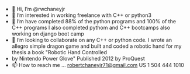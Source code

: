 - 👋 Hi, I’m @rwchaneyjr
- 👀 I’m interested in working freelance with C++ or python3
- 🌱 I’m have completed 88% of the python programs and 100% of the C++ programs  I also completed pythom and C++ bootcamps also working on django boot camp
- 💞️ I’m looking to collaborate on any C++ or python code. I wrote an allegro simple dragon game and built and coded a robotic hand for my thesis a book "Robotic Hand Controlled
- by Nintendo Power Glove" Published 2012 by ProQuest
- 📫 How to reach me ... robertchaneyjr71@gmail.com US 1 504 444 1010

<!---
rwchaneyjr/rwchaneyjr is a ✨ special ✨ repository because its `README.md` (this file) appears on your GitHub profile.
You can click the Preview link to take a look at your changes.
--->
